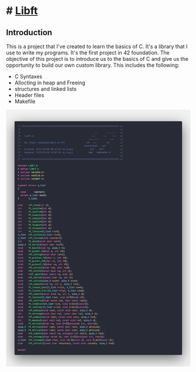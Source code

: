 # # <u>[Libft](https://cdn.intra.42.fr/pdf/pdf/52102/en.subject.pdf)</u>
## Introduction
This is a project that I've created to learn the basics of C. It's a library that I use to write my programs. It's the first project in 42 foundation. The objective of this project is to introduce us to the basics of C and give us the opportunity to build our own custom library. This includes the following:
- C Syntaxes
- Allocting in heap and Freeing
- structures and linked lists
- Header files
- Makefile

![Libft Header](libft_hpp.png)

